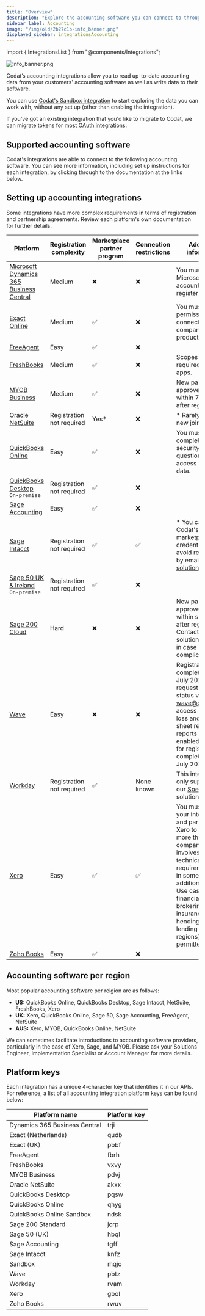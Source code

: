 ```yaml
---
title: "Overview"
description: "Explore the accounting software you can connect to through our API."
sidebar_label: Accounting
image: "/img/old/2b27c1b-info_banner.png"
displayed_sidebar: integrationsAccounting
---
```


import { IntegrationsList } from "@components/Integrations";

![](/img/old/2b27c1b-info_banner.png "info_banner.png")

Codat’s accounting integrations allow you to read up-to-date accounting data from your customers' accounting software as well as write data to their software.

You can use [Codat's Sandbox integration](/integrations/accounting/sandbox/accounting-sandbox) to start exploring the data you can work with, without any set up (other than enabling the integration).

If you've got an existing integration that you'd like to migrate to Codat, we can migrate tokens for [most OAuth integrations](/get-started/migration).

## Supported accounting software

Codat's integrations are able to connect to the following accounting software. You can see more information, including set up instructions for each integration, by clicking through to the documentation at the links below.

<IntegrationsList sourceType="accounting" />

## Setting up accounting integrations

Some integrations have more complex requirements in terms of registration and partnership agreements. Review each platform's own documentation for further details.

| Platform                                                                                                          | Registration complexity   | Marketplace partner program | Connection restrictions | Additional information                                                                                                                                                                                                                                                                       |
| ----------------------------------------------------------------------------------------------------------------- | ------------------------- | --------------------------- | ----------------------- | -------------------------------------------------------------------------------------------------------------------------------------------------------------------------------------------------------------------------------------------------------------------------------------------- |
| [Microsoft Dynamics 365 Business Central](https://www.microsoft.com/en-gb/dynamics-365/products/business-central) | Medium                    | ❌                          | ❌                      | You must have a Microsoft Azure account to register.                                                                                                                                                                                                                                         |
| [Exact Online](https://www.exact.com/)                                                                            | Medium                    | ✅                          | ❌                      | You must request permission to connect companies in production.                                                                                                                                                                                                                              |
| [FreeAgent](https://www.freeagent.com/)                                                                           | Easy                      | ✅                          | ❌                      |                                                                                                                                                                                                                                                                                              |
| [FreshBooks](https://www.freshbooks.com/en-gb/)                                                                   | Medium                    | ✅                          | ❌                      | Scopes are now required for all apps.                                                                                                                                                                                                                                                        |
| [MYOB Business](https://www.myob.com/au)                                                                          | Medium                    | ✅                          | ❌                      | New partners are approved manually within 72 hours after registration.                                                                                                                                                                                                                       |
| [Oracle NetSuite](https://www.netsuite.com/portal/home.shtml)                                                     | Registration not required | Yes\*                       | ❌                      | \* Rarely open to new joiners                                                                                                                                                                                                                                                                |
| [QuickBooks Online](https://quickbooks.intuit.com/uk/online/)                                                     | Easy                      | ✅                          | ❌                      | You must complete a security questionnaire to access production data.                                                                                                                                                                                                                        |
| [QuickBooks Desktop](https://quickbooks.intuit.com/desktop/) <br/> `On-premise`                                   | Registration not required | ✅                          | ❌                      |                                                                                                                                                                                                                                                                                              |
| [Sage Accounting](https://www.sage.com/en-gb/sage-business-cloud/accounting/)                                     | Easy                      | ✅                          | ❌                      |                                                                                                                                                                                                                                                                                              |
| [Sage Intacct](https://www.sage.com/en-gb/sage-business-cloud/intacct/)                                           | Registration not required | ✅                          | ✅                      | \* You can request Codat's marketplace credentials to avoid registration by emailing solutions@codat.io                                                                                                                                                                                      |
| [Sage 50 UK & Ireland](https://www.sage.com/en-gb/products/sage-50-accounts/) <br/> `On-premise`                  | Registration not required | ✅                          | ❌                      |                                                                                                                                                                                                                                                                                              |
| [Sage 200 Cloud](https://www.sage.com/en-gb/products/sage-200/)                                                   | Hard                      | ❌                          | ❌                      | New partners are approved manually within several days after registration. Contact your solutions engineer in case of complications.                                                                                                                                                         |
| [Wave](https://www.waveapps.com/)                                                                                 | Easy                      | ❌                          | ❌                      | Registrations completed before July 2022 need to request partner status via wave@codat.io to access profit & loss and balance sheet report. The reports are enabled by default for registrations completed after July 2022.                                                                  |
| [Workday](https://www.workday.com/)                                                                               | Registration not required | ✅                          | None known              | This integration is only supported by our [Spend Insights](/spend-insights/overview) solution.                                                                                                                                                                                               |
| [Xero](https://www.xero.com/)                                                                                     | Easy                      | ✅                          | ✅                      | You must certify your integration and partner with Xero to connect more than 25 companies. This involves extra technical requirements and, in some cases, additional charges. Use cases such as financial brokering, insurance, FX hending, and lending (in some regions) are not permitted. |
| [Zoho Books](https://www.zoho.com/uk/books/)                                                                      | Easy                      | ✅                          | ❌                      |                                                                                                                                                                                                                                                                                              |

## Accounting software per region

Most popular accounting software per reigion are as follows:

- **US:** QuickBooks Online, QuickBooks Desktop, Sage Intacct, NetSuite, FreshBooks, Xero
- **UK:** Xero, QuickBooks Online, Sage 50, Sage Accounting, FreeAgent, NetSuite
- **AUS:** Xero, MYOB, QuickBooks Online, NetSuite

We can sometimes facilitate introductions to accounting software providers, particularly in the case of Xero, Sage, and MYOB. Please ask your Solutions Engineer, Implementation Specialist or Account Manager for more details.

## Platform keys

Each integration has a unique 4-character key that identifies it in our APIs. For reference, a list of all accounting integration platform keys can be found below:

| Platform name                 | Platform key |
| ----------------------------- | ------------ |
| Dynamics 365 Business Central | trji         |
| Exact (Netherlands)           | qudb         |
| Exact (UK)                    | pbbf         |
| FreeAgent                     | fbrh         |
| FreshBooks                    | vxvy         |
| MYOB Business                 | pdvj         |
| Oracle NetSuite               | akxx         |
| QuickBooks Desktop            | pqsw         |
| QuickBooks Online             | qhyg         |
| QuickBooks Online Sandbox     | ndsk         |
| Sage 200 Standard             | jcrp         |
| Sage 50 (UK)                  | hbql         |
| Sage Accounting               | tgff         |
| Sage Intacct                  | knfz         |
| Sandbox                       | mqjo         |
| Wave                          | pbtz         |
| Workday                       | rvam         |
| Xero                          | gbol         |
| Zoho Books                    | rwuv         |

